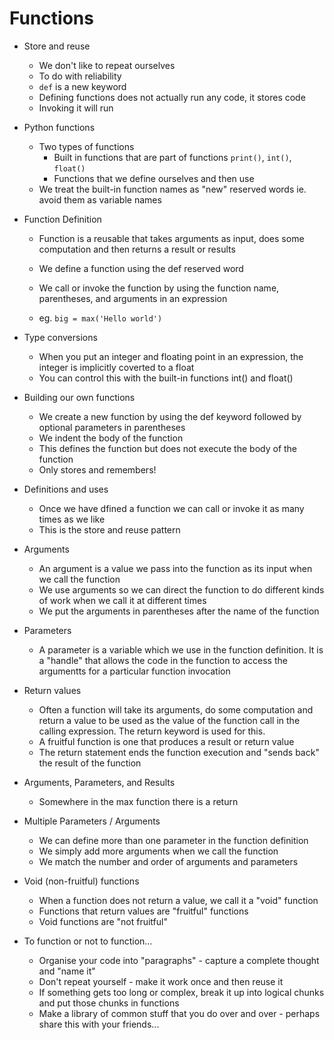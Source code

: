 # Functions

* Store and reuse 
    * We don't like to repeat ourselves
    * To do with reliability
    * `def` is a new keyword
    * Defining functions does not actually run any code, it stores code
    * Invoking it will run 

* Python functions
    * Two types of functions
        * Built in functions that are part of functions `print()`, `int()`, `float()`
        * Functions that we define ourselves and then use
    * We treat the built-in function names as "new" reserved words ie. avoid them as variable names

* Function Definition
    * Function is a reusable that takes arguments as input, does some computation and then returns a result or results
    * We define a function using the def reserved word
    * We call or invoke the function by using the function name, parentheses, and arguments in an expression

    * eg. `big = max('Hello world')` 

* Type conversions
    * When you put an integer and floating point in an expression, the integer is implicitly coverted to a float
    * You can control this with the built-in functions int() and float()

* Building our own functions
    * We create a new function by using the def keyword followed by optional parameters in parentheses
    * We indent the body of the function
    * This defines the function but does not execute the body of the function
    * Only stores and remembers!

* Definitions and uses
    * Once we have dfined a function we can call or invoke it as many times as we like
    * This is the store and reuse pattern

* Arguments
    * An argument is a value we pass into the function as its input when we call the function
    * We use arguments so we can direct the function to do different kinds of work when we call it at different times
    * We put the arguments in parentheses after the name of the function

* Parameters
    * A parameter is a variable which we use in the function definition. It is a "handle" that allows the code in the function to access the argumentts for a particular function invocation

* Return values
    * Often a function will take its arguments, do some computation and return a value to be used as the value of the function call in the calling expression. The return keyword is used for this.
    * A fruitful function is one that produces a result or return value
    * The return statement ends the function execution and "sends back" the result of the function

* Arguments, Parameters, and Results
    * Somewhere in the max function there is a return

* Multiple Parameters / Arguments
    * We can define more than one parameter in the function definition
    * We simply add more arguments when we call the function
    * We match the number and order of arguments and parameters

* Void (non-fruitful) functions
    * When a function does not return a value, we call it a "void" function
    * Functions that return values are "fruitful" functions
    * Void functions are "not fruitful"

* To function or not to function...
    * Organise your code into "paragraphs" - capture a complete thought and "name it"
    * Don't repeat yourself - make it work once and then reuse it
    * If something gets too long or complex, break it up into logical chunks and put those chunks in functions
    * Make a library of common stuff that you do over and over - perhaps share this with your friends...


